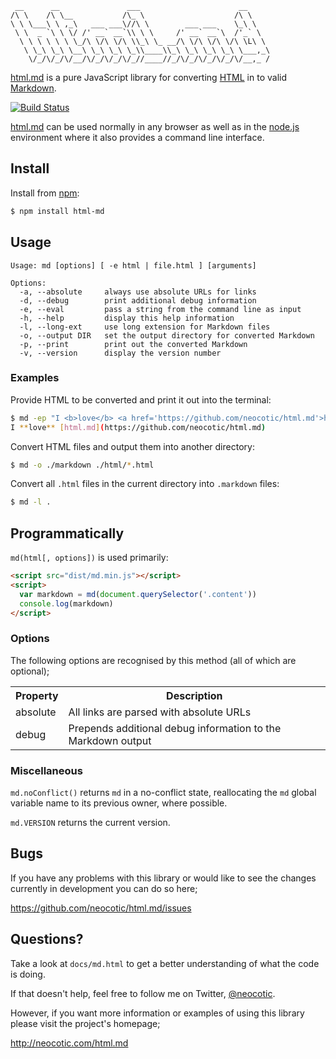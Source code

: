      __      __               ___                      __     
    /\ \    /\ \__           /\_ \                    /\ \    
    \ \ \___\ \ ,_\   ___ ___\//\ \        ___ ___    \_\ \   
     \ \  _ `\ \ \/ /' __` __`\\ \ \     /' __` __`\  /'_` \  
      \ \ \ \ \ \ \_/\ \/\ \/\ \\_\ \_ __/\ \/\ \/\ \/\ \L\ \ 
       \ \_\ \_\ \__\ \_\ \_\ \_\\____\\_\ \_\ \_\ \_\ \___,_\
        \/_/\/_/\/__/\/_/\/_/\/_//____//_/\/_/\/_/\/_/\/__,_ /

[html.md][] is a pure JavaScript library for converting [HTML][] in to valid
[Markdown][].

[![Build Status](https://secure.travis-ci.org/neocotic/html.md.png)](http://travis-ci.org/neocotic/html.md)

[html.md][] can be used normally in any browser as well as in the [node.js][]
environment where it also provides a command line interface.

## Install

Install from [npm][]:

``` bash
$ npm install html-md
```

## Usage

```
Usage: md [options] [ -e html | file.html ] [arguments]

Options:
  -a, --absolute     always use absolute URLs for links
  -d, --debug        print additional debug information
  -e, --eval         pass a string from the command line as input
  -h, --help         display this help information
  -l, --long-ext     use long extension for Markdown files
  -o, --output DIR   set the output directory for converted Markdown
  -p, --print        print out the converted Markdown
  -v, --version      display the version number
```

### Examples

Provide HTML to be converted and print it out into the terminal:

``` bash
$ md -ep "I <b>love</b> <a href='https://github.com/neocotic/html.md'>html.md</a>"
I **love** [html.md](https://github.com/neocotic/html.md)
```

Convert HTML files and output them into another directory:

``` bash
$ md -o ./markdown ./html/*.html
```

Convert all `.html` files in the current directory into `.markdown` files:

``` bash
$ md -l .
```

## Programmatically

`md(html[, options])` is used primarily:

``` html
<script src="dist/md.min.js"></script>
<script>
  var markdown = md(document.querySelector('.content'))
  console.log(markdown)
</script>
```

### Options

The following options are recognised by this method (all of which are optional);

<table>
  <tr>
    <th>Property</th>
    <th>Description</th>
  </tr>
  <tr>
    <td>absolute</td>
    <td>All links are parsed with absolute URLs</td>
  </tr>
  <tr>
    <td>debug</td>
    <td>Prepends additional debug information to the Markdown output</td>
  </tr>
</table>

### Miscellaneous

`md.noConflict()` returns `md` in a no-conflict state, reallocating the `md`
global variable name to its previous owner, where possible.

`md.VERSION` returns the current version.

## Bugs

If you have any problems with this library or would like to see the changes
currently in development you can do so here;

https://github.com/neocotic/html.md/issues

## Questions?

Take a look at `docs/md.html` to get a better understanding of what the code is
doing.

If that doesn't help, feel free to follow me on Twitter, [@neocotic][].

However, if you want more information or examples of using this library please
visit the project's homepage;

http://neocotic.com/html.md

[@neocotic]: https://twitter.com/neocotic
[html]: http://en.wikipedia.org/wiki/HTML
[html.md]: http://neocotic.com/html.md
[markdown]: http://en.wikipedia.org/wiki/Markdown
[node.js]: http://nodejs.org
[npm]: http://npmjs.org
